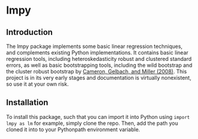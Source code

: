 # lmpy

## Introduction
The lmpy package implements some basic linear regression techniques, and complements existing Python implementations. It contains basic linear regression tools, including heteroskedasticity robust and clustered standard errors, as well as basic bootstrapping tools, including the wild bootstrap and the cluster robust bootstrap by [Cameron, Gelbach, and Miller (2008)](https://www.mitpressjournals.org/doi/10.1162/rest.90.3.414). This project is in its very early stages and documentation is virtually nonexistent, so use it at your own risk.

## Installation
To install this package, such that you can import it into Python using ``import lmpy as lm`` for example, simply clone the repo. Then, add the path you cloned it into to your Pythonpath environment variable.
